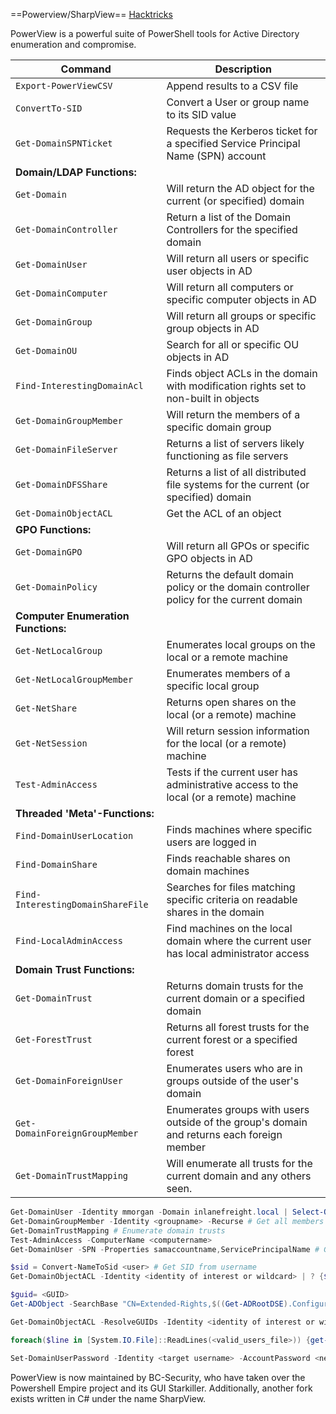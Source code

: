 ==Powerview/SharpView== [Hacktricks](https://book.hacktricks.wiki/en/windows-hardening/basic-powershell-for-pentesters/powerview.html?highlight=powerview#powerviewsharpview)

PowerView is a powerful suite of PowerShell tools for Active Directory enumeration and compromise.

| **Command**                         | **Description**                                                                            |
| ----------------------------------- | ------------------------------------------------------------------------------------------ |
| `Export-PowerViewCSV`               | Append results to a CSV file                                                               |
| `ConvertTo-SID`                     | Convert a User or group name to its SID value                                              |
| `Get-DomainSPNTicket`               | Requests the Kerberos ticket for a specified Service Principal Name (SPN) account          |
| **Domain/LDAP Functions:**          |                                                                                            |
| `Get-Domain`                        | Will return the AD object for the current (or specified) domain                            |
| `Get-DomainController`              | Return a list of the Domain Controllers for the specified domain                           |
| `Get-DomainUser`                    | Will return all users or specific user objects in AD                                       |
| `Get-DomainComputer`                | Will return all computers or specific computer objects in AD                               |
| `Get-DomainGroup`                   | Will return all groups or specific group objects in AD                                     |
| `Get-DomainOU`                      | Search for all or specific OU objects in AD                                                |
| `Find-InterestingDomainAcl`         | Finds object ACLs in the domain with modification rights set to non-built in objects       |
| `Get-DomainGroupMember`             | Will return the members of a specific domain group                                         |
| `Get-DomainFileServer`              | Returns a list of servers likely functioning as file servers                               |
| `Get-DomainDFSShare`                | Returns a list of all distributed file systems for the current (or specified) domain       |
| `Get-DomainObjectACL`               | Get the ACL of an object                                                                   |
| **GPO Functions:**                  |                                                                                            |
| `Get-DomainGPO`                     | Will return all GPOs or specific GPO objects in AD                                         |
| `Get-DomainPolicy`                  | Returns the default domain policy or the domain controller policy for the current domain   |
| **Computer Enumeration Functions:** |                                                                                            |
| `Get-NetLocalGroup`                 | Enumerates local groups on the local or a remote machine                                   |
| `Get-NetLocalGroupMember`           | Enumerates members of a specific local group                                               |
| `Get-NetShare`                      | Returns open shares on the local (or a remote) machine                                     |
| `Get-NetSession`                    | Will return session information for the local (or a remote) machine                        |
| `Test-AdminAccess`                  | Tests if the current user has administrative access to the local (or a remote) machine     |
| **Threaded 'Meta'-Functions:**      |                                                                                            |
| `Find-DomainUserLocation`           | Finds machines where specific users are logged in                                          |
| `Find-DomainShare`                  | Finds reachable shares on domain machines                                                  |
| `Find-InterestingDomainShareFile`   | Searches for files matching specific criteria on readable shares in the domain             |
| `Find-LocalAdminAccess`             | Find machines on the local domain where the current user has local administrator access    |
| **Domain Trust Functions:**         |                                                                                            |
| `Get-DomainTrust`                   | Returns domain trusts for the current domain or a specified domain                         |
| `Get-ForestTrust`                   | Returns all forest trusts for the current forest or a specified forest                     |
| `Get-DomainForeignUser`             | Enumerates users who are in groups outside of the user's domain                            |
| `Get-DomainForeignGroupMember`      | Enumerates groups with users outside of the group's domain and returns each foreign member |
| `Get-DomainTrustMapping`            | Will enumerate all trusts for the current domain and any others seen.                      |

```powershell
Get-DomainUser -Identity mmorgan -Domain inlanefreight.local | Select-Object -Property name,samaccountname,description,memberof,whencreated,pwdlastset,lastlogontimestamp,accountexpires,admincount,userprincipalname,serviceprincipalname,useraccountcontrol # Enumerate user information
Get-DomainGroupMember -Identity <groupname> -Recurse # Get all members of a group
Get-DomainTrustMapping # Enumerate domain trusts
Test-AdminAccess -ComputerName <computername>
Get-DomainUser -SPN -Properties samaccountname,ServicePrincipalName # Get Kerberoastable users (Service Accts with SPN)

$sid = Convert-NameToSid <user> # Get SID from username
Get-DomainObjectACL -Identity <identity of interest or wildcard> | ? {$_.SecurityIdentifier -eq <sid> } # Get ACL of user via sid

$guid= <GUID> 
Get-ADObject -SearchBase "CN=Extended-Rights,$((Get-ADRootDSE).ConfigurationNamingContext)" -Filter {ObjectClass -like 'ControlAccessRight'} -Properties * |Select Name,DisplayName,DistinguishedName,rightsGuid| ?{$_.rightsGuid -eq $guid} | fl # Get object from GUID

Get-DomainObjectACL -ResolveGUIDs -Identity <identity of interest or wildcard> | ? {$_.SecurityIdentifier -eq $sid} # Combine previous steps, resolve GUID in command

foreach($line in [System.IO.File]::ReadLines(<valid_users_file>)) {get-acl  "AD:\$(Get-ADUser $line)" | Select-Object Path -ExpandProperty Access | Where-Object {$_.IdentityReference -match '<domain>\\<user>'}} # List powers we have as the specified user

Set-DomainUserPassword -Identity <target username> -AccountPassword <new pscredential object> -Credential <user with privileges pscredential object> -Verbose # Reset another users' password using our ACL powers

```

PowerView is now maintained by BC-Security, who have taken over the Powershell Empire project and its GUI Starkiller. Additionally, another fork exists written in C# under the name SharpView.
